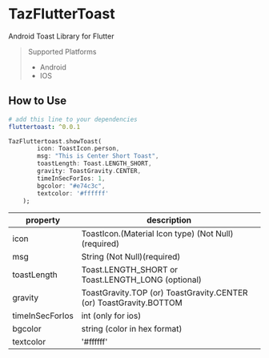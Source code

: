 # TazFlutterToast


Android Toast Library for Flutter

> Supported  Platforms
> * Android
> * IOS

## How to Use

```yaml
# add this line to your dependencies
fluttertoast: ^0.0.1
```

```dart
TazFluttertoast.showToast(
        icon: ToastIcon.person,
        msg: "This is Center Short Toast",
        toastLength: Toast.LENGTH_SHORT,
        gravity: ToastGravity.CENTER,
        timeInSecForIos: 1,
        bgcolor: "#e74c3c",
        textcolor: '#ffffff'
    );
```

property | description
--------|------------
icon | ToastIcon.(Material Icon type) (Not Null)(required)
msg | String (Not Null)(required)
toastLength| Toast.LENGTH_SHORT or Toast.LENGTH_LONG (optional)
gravity | ToastGravity.TOP (or) ToastGravity.CENTER (or) ToastGravity.BOTTOM
timeInSecForIos | int (only for ios)
bgcolor | string (color in hex format)
textcolor| '#ffffff'
